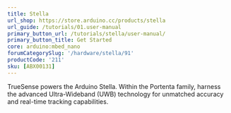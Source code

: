 ```yaml
---
title: Stella
url_shop: https://store.arduino.cc/products/stella
url_guide: /tutorials/01.user-manual
primary_button_url: /tutorials/stella/user-manual/
primary_button_title: Get Started
core: arduino:mbed_nano
forumCategorySlug: '/hardware/stella/91'
productCode: '211'
sku: [ABX00131]
---
```


TrueSense powers the Arduino Stella. Within the Portenta family, harness the advanced Ultra-Wideband (UWB) technology for unmatched accuracy and real-time tracking capabilities.
